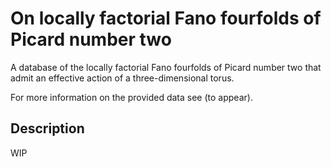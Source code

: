 # On locally factorial Fano fourfolds of Picard number two

A database of the locally factorial Fano fourfolds of Picard number two that admit an effective action of a three-dimensional torus.

For more information on the provided data see (to appear).

## Description

WIP
